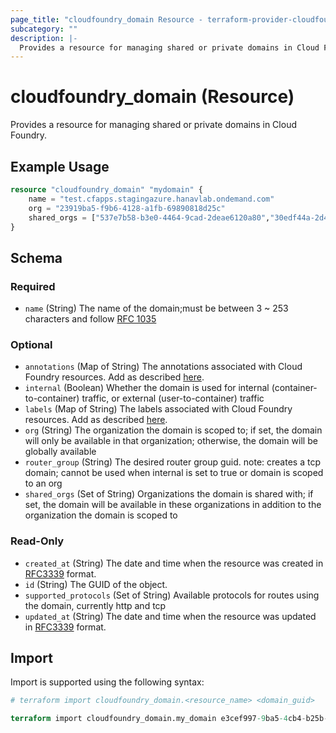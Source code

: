 ```yaml
---
page_title: "cloudfoundry_domain Resource - terraform-provider-cloudfoundry"
subcategory: ""
description: |-
  Provides a resource for managing shared or private domains in Cloud Foundry.
---
```


# cloudfoundry_domain (Resource)

Provides a resource for managing shared or private domains in Cloud Foundry.

## Example Usage

```terraform
resource "cloudfoundry_domain" "mydomain" {
    name = "test.cfapps.stagingazure.hanavlab.ondemand.com"
    org = "23919ba5-f9b6-4128-a1fb-69890818d25c"
    shared_orgs = ["537e7b58-b3e0-4464-9cad-2deae6120a80","30edf44a-2d4c-432c-9680-9a61123edcf1"]
}
```

<!-- schema generated by tfplugindocs -->
## Schema

### Required

- `name` (String) The name of the domain;must be between 3 ~ 253 characters and follow [RFC 1035](https://tools.ietf.org/html/rfc1035)

### Optional

- `annotations` (Map of String) The annotations associated with Cloud Foundry resources. Add as described [here](https://docs.cloudfoundry.org/adminguide/metadata.html#-view-metadata-for-an-object).
- `internal` (Boolean) Whether the domain is used for internal (container-to-container) traffic, or external (user-to-container) traffic
- `labels` (Map of String) The labels associated with Cloud Foundry resources. Add as described [here](https://docs.cloudfoundry.org/adminguide/metadata.html#-view-metadata-for-an-object).
- `org` (String) The organization the domain is scoped to; if set, the domain will only be available in that organization; otherwise, the domain will be globally available
- `router_group` (String) The desired router group guid. note: creates a tcp domain; cannot be used when internal is set to true or domain is scoped to an org
- `shared_orgs` (Set of String) Organizations the domain is shared with; if set, the domain will be available in these organizations in addition to the organization the domain is scoped to

### Read-Only

- `created_at` (String) The date and time when the resource was created in [RFC3339](https://www.ietf.org/rfc/rfc3339.txt) format.
- `id` (String) The GUID of the object.
- `supported_protocols` (Set of String) Available protocols for routes using the domain, currently http and tcp
- `updated_at` (String) The date and time when the resource was updated in [RFC3339](https://www.ietf.org/rfc/rfc3339.txt) format.

## Import

Import is supported using the following syntax:

```terraform
# terraform import cloudfoundry_domain.<resource_name> <domain_guid>

terraform import cloudfoundry_domain.my_domain e3cef997-9ba5-4cb4-b25b-c79faa81a33f
```